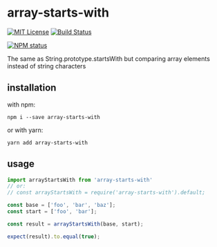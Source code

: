 # array-starts-with

[![MIT License](https://img.shields.io/badge/license-mit-green.svg?style=flat-square)](https://opensource.org/licenses/MIT)
[![Build Status](https://travis-ci.com/oprogramador/array-starts-with.svg?branch=master)](https://travis-ci.com/oprogramador/array-starts-with
)

[![NPM status](https://nodei.co/npm/array-starts-with.png?downloads=true&stars=true)](https://npmjs.org/package/array-starts-with
)

The same as String.prototype.startsWith but comparing array elements instead of string characters

## installation
with npm:
```
npm i --save array-starts-with
```
or with yarn:
```
yarn add array-starts-with
```

## usage
```js
import arrayStartsWith from 'array-starts-with'
// or:
// const arrayStartsWith = require('array-starts-with').default;

const base = ['foo', 'bar', 'baz'];
const start = ['foo', 'bar'];

const result = arrayStartsWith(base, start);

expect(result).to.equal(true);
```
